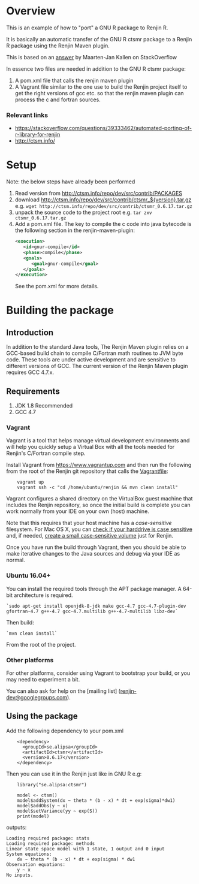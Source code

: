 # Overview

This is an example of how to "port" a GNU R package to Renjin R.

It is basically an automatic transfer of the GNU R ctsmr package to a Renjin R package using the Renjin Maven plugin.

This is based on an [answer](https://stackoverflow.com/questions/39333462/automated-porting-of-r-library-for-renjin "Automated porting of R library for Renjin") by Maarten-Jan Kallen on StackOverflow

In essence two files are needed in addition to the GNU R ctsmr package:
1. A pom.xml file that calls the renjin maven plugin
1. A Vagrant file similar to the one use to build the Renjin project itself to get the right versions of gcc etc. so that the renjin maven plugin can process the c and fortran sources. 

### Relevant links
- <https://stackoverflow.com/questions/39333462/automated-porting-of-r-library-for-renjin>
- <http://ctsm.info/>

Setup
=====
Note: the below steps have already been performed

1. Read version from http://ctsm.info/repo/dev/src/contrib/PACKAGES
1. download http://ctsm.info/repo/dev/src/contrib/ctsmr_${version}.tar.gz
    e.g. `wget http://ctsm.info/repo/dev/src/contrib/ctsmr_0.6.17.tar.gz`
1. unpack the source code to the project root
    e.g. `tar zxv ctsmr_0.6.17.tar.gz`
1. Add a pom.xml file. The key to compile the c code into java bytecode is
    the following section in the renjin-maven-plugin:
   ```xml
   <execution>
      <id>gnur-compile</id>
      <phase>compile</phase>
      <goals>
         <goal>gnur-compile</goal>
      </goals>
   </execution>
   ```
   See the pom.xml for more details.

Building the package
=====================

Introduction
------------

In addition to the standard Java tools, The Renjin Maven plugin relies on a GCC-based
build chain to compile C/Fortran math routines to JVM byte code.
These tools are under active development and are sensitive to different versions of GCC. 
The current version of the Renjin Maven plugin requires GCC 4.7.x.


Requirements
------------
1. JDK 1.8 Recommended
2. GCC 4.7

### Vagrant

Vagrant is a tool that helps manage virtual development environments and
will help you quickly setup a Virtual Box with all the tools needed
for Renjin's C/Fortran compile step.

Install Vagrant from https://www.vagrantup.com and then run the following
from the root of the Renjin git repository that calls the
[Vagrantfile](Vagrantfile):
```
    vagrant up
    vagrant ssh -c "cd /home/ubuntu/renjin && mvn clean install"
```
Vagrant configures a shared directory on the VirtualBox guest machine
that includes the Renjin repository, so once the initial build
is complete you can work normally from your IDE on your own (host) machine.

Note that this requires that your host machine has a *case-sensitive* 
filesystem. For Mac OS X, you can
[check if your harddrive is case sensitive](http://apple.stackexchange.com/questions/71357/how-to-check-if-my-hd-is-case-sensitive-or-not#71360)
and, if needed, [create a small case-sensitive volume](https://coderwall.com/p/mgi8ja/case-sensitive-git-in-mac-os-x-like-a-pro)
just for Renjin.

Once you have run the build through Vagrant, then you should be able to
make iterative changes to the Java sources and debug via your IDE 
as normal.

### Ubuntu 16.04+

You can install the required tools through the APT package manager. 
A 64-bit architecture is required.

    `sudo apt-get install openjdk-8-jdk make gcc-4.7 gcc-4.7-plugin-dev gfortran-4.7 g++-4.7 gcc-4.7.multilib g++-4.7-multilib libz-dev`

Then build:

    `mvn clean install`

From the root of the project.

### Other platforms

For other platforms, consider using Vagrant to bootstrap your build,
or you may need to experiment a bit. 

You can also ask for help on the [mailing list] (renjin-dev@googlegroups.com).

## Using the package

Add the following dependency to your pom.xml

```
    <dependency>
      <groupId>se.alipsa</groupId>
      <artifactId>ctsmr</artifactId>
      <version>0.6.17</version>
    </dependency>
```

Then you can use it in the Renjin just like in GNU R e.g:

```
    library("se.alipsa:ctsmr")
    
    model <- ctsm()
    model$addSystem(dx ~ theta * (b - x) * dt + exp(sigma)*dw1)
    model$addObs(y ~ x)
    model$setVariance(yy ~ exp(S))
    print(model)
```

outputs:

```
Loading required package: stats
Loading required package: methods
Linear state space model with 1 state, 1 output and 0 input
System equations:
	dx ~ theta * (b - x) * dt + exp(sigma) * dw1
Observation equations:
	y ~ x
No inputs.
```

